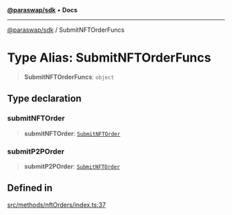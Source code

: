 [**@paraswap/sdk**](../README.md) • **Docs**

***

[@paraswap/sdk](../globals.md) / SubmitNFTOrderFuncs

# Type Alias: SubmitNFTOrderFuncs

> **SubmitNFTOrderFuncs**: `object`

## Type declaration

### submitNFTOrder

> **submitNFTOrder**: [`SubmitNFTOrder`](../-internal-/type-aliases/SubmitNFTOrder.md)

### submitP2POrder

> **submitP2POrder**: [`SubmitNFTOrder`](../-internal-/type-aliases/SubmitNFTOrder.md)

## Defined in

[src/methods/nftOrders/index.ts:37](https://github.com/paraswap/paraswap-sdk/blob/master/src/methods/nftOrders/index.ts#L37)
